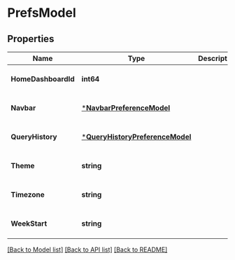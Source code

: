 # PrefsModel

## Properties
Name | Type | Description | Notes
------------ | ------------- | ------------- | -------------
**HomeDashboardId** | **int64** |  | [optional] [default to null]
**Navbar** | [***NavbarPreferenceModel**](NavbarPreference.md) |  | [optional] [default to null]
**QueryHistory** | [***QueryHistoryPreferenceModel**](QueryHistoryPreference.md) |  | [optional] [default to null]
**Theme** | **string** |  | [optional] [default to null]
**Timezone** | **string** |  | [optional] [default to null]
**WeekStart** | **string** |  | [optional] [default to null]

[[Back to Model list]](../README.md#documentation-for-models) [[Back to API list]](../README.md#documentation-for-api-endpoints) [[Back to README]](../README.md)


